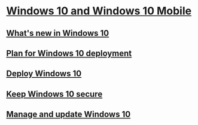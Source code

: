 # [Windows 10 and Windows 10 Mobile](index.md)
## [What's new in Windows 10](whats-new/)
## [Plan for Windows 10 deployment](plan/)
## [Deploy Windows 10](deploy/)
## [Keep Windows 10 secure](keep-secure/)
## [Manage and update Windows 10](manage/)

<!--HONumber=Jun16_HO4-->


